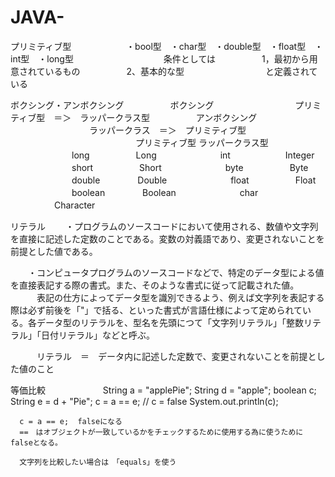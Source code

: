 # JAVA-

プリミティブ型　
　　　　　・bool型　・char型　・double型　・float型　・int型　・long型
　　　　　　　　　　条件としては
　　　　　1，最初から用意されているもの
　　　　　2、基本的な型
　　　　　　　　　と定義されている


ボクシング・アンボクシング
　　　　　ボクシング
　　　　　　　　　プリミティブ型　＝＞　ラッパークラス型
　　　　　アンボクシング
　　　　　　　　　ラッパークラス　＝＞　プリミティブ型
　　　　　　　
　　　　　　　プリミティブ型	ラッパークラス型
　　　　　　　long	　　　　　Long
　　　　　　　int	　　　　　　Integer
　　　　　　　short	　　　　　Short
　　　　　　　byte	　　　　　Byte
　　　　　　　double	　　　　Double
　　　　　　　float	　　　　　Float
　　　　　　　boolean	　　　　Boolean
　　　　　　　char	　　　　　Character

リテラル
　　・プログラムのソースコードにおいて使用される、数値や文字列を直接に記述した定数のことである。変数の対義語であり、変更されないことを前提とした値である。

　　・コンピュータプログラムのソースコードなどで、特定のデータ型による値を直接表記する際の書式。また、そのような書式に従って記載された値。
　　　表記の仕方によってデータ型を識別できるよう、例えば文字列を表記する際は必ず前後を「"」で括る、といった書式が言語仕様によって定められている。各データ型のリテラルを、型名を先頭につて「文字列リテラル」「整数リテラル」「日付リテラル」などと呼ぶ。

　　　リテラル　＝　データ内に記述した定数で、変更されないことを前提とした値のこと


等価比較
　　　
　　　String a = "applePie";
      String d = "apple";
      boolean c;
      String e = d + "Pie";
      c = a == e;  // c = false
      System.out.println(c);  

      c = a == e;  falseになる
      ==　はオブジェクトが一致しているかをチェックするために使用する為に使うためにfalseとなる。

      文字列を比較したい場合は　「equals」を使う
　　　
